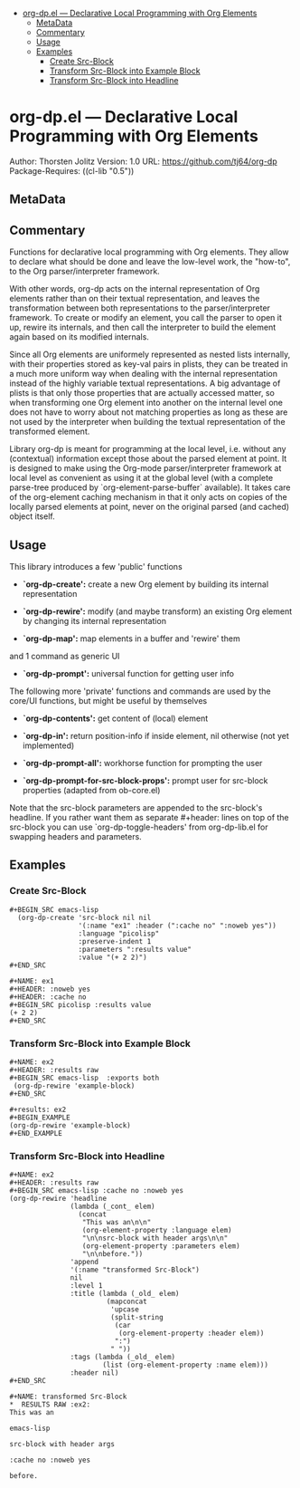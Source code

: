 - [org-dp.el &#x2014; Declarative Local Programming with Org Elements](#org-dp.el-&#x2014;-declarative-local-programming-with-org-elements)
  - [MetaData](#metadata)
  - [Commentary](#commentary)
  - [Usage](#usage)
  - [Examples](#examples)
    - [Create Src-Block](#create-src-block)
    - [Transform Src-Block into Example Block](#transform-src-block-into-example-block)
    - [Transform Src-Block into Headline](#transform-src-block-into-headline)

# org-dp.el &#x2014; Declarative Local Programming with Org Elements<a id="orgheadline8"></a>

Author: Thorsten Jolitz <tjolitz AT gmail DOT com>
Version: 1.0
URL: <https://github.com/tj64/org-dp>
Package-Requires: ((cl-lib "0.5"))

## MetaData<a id="orgheadline1"></a>

## Commentary<a id="orgheadline2"></a>

Functions for declarative local programming with Org elements. They
allow to declare what should be done and leave the low-level work,
the "how-to", to the Org parser/interpreter framework.

With other words, org-dp acts on the internal representation of Org
elements rather than on their textual representation, and leaves
the transformation between both representations to the
parser/interpreter framework. To create or modify an element, you
call the parser to open it up, rewire its internals, and then call
the interpreter to build the element again based on its modified
internals.

Since all Org elements are uniformely represented as nested lists
internally, with their properties stored as key-val pairs in
plists, they can be treated in a much more uniform way when dealing
with the internal representation instead of the highly variable
textual representations. A big advantage of plists is that only
those properties that are actually accessed matter, so when
transforming one Org element into another on the internal level one
does not have to worry about not matching properties as long as
these are not used by the interpreter when building the textual
representation of the transformed element.

Library org-dp is meant for programming at the local level,
i.e. without any (contextual) information except those about the
parsed element at point. It is designed to make using the Org-mode
parser/interpreter framework at local level as convenient as using
it at the global level (with a complete parse-tree produced by
\`org-element-parse-buffer\` available). It takes care of the
org-element caching mechanism in that it only acts on copies of the
locally parsed elements at point, never on the original parsed (and
cached) object itself.

## Usage<a id="orgheadline3"></a>

This library introduces a few 'public' functions

-   **\`org-dp-create':** create a new Org element by building its
    internal representation

-   **\`org-dp-rewire':** modify (and maybe transform) an existing Org
    element by changing its internal representation

-   **\`org-dp-map':** map elements in a buffer and 'rewire' them

and 1 command as generic UI

-   **\`org-dp-prompt':** universal function for getting user info

The following more 'private' functions and commands are used by the
core/UI functions, but might be useful by themselves

-   **\`org-dp-contents':** get content of (local) element

-   **\`org-dp-in':** return position-info if inside element, nil
    otherwise (not yet implemented)

-   **\`org-dp-prompt-all':** workhorse function for prompting the user

-   **\`org-dp-prompt-for-src-block-props':** prompt user for src-block
    properties (adapted from ob-core.el)

Note that the src-block parameters are appended to the src-block's
headline. If you rather want them as separate #+header: lines on
top of the src-block you can use \`org-dp-toggle-headers' from
org-dp-lib.el for swapping headers and parameters.

## Examples<a id="orgheadline7"></a>

### Create Src-Block<a id="orgheadline4"></a>

    #+BEGIN_SRC emacs-lisp
      (org-dp-create 'src-block nil nil
                     '(:name "ex1" :header (":cache no" ":noweb yes"))
                     :language "picolisp"
                     :preserve-indent 1
                     :parameters ":results value"
                     :value "(+ 2 2)")
    #+END_SRC

    #+NAME: ex1
    #+HEADER: :noweb yes
    #+HEADER: :cache no
    #+BEGIN_SRC picolisp :results value
    (+ 2 2)
    #+END_SRC

### Transform Src-Block into Example Block<a id="orgheadline5"></a>

    #+NAME: ex2
    #+HEADER: :results raw
    #+BEGIN_SRC emacs-lisp  :exports both
     (org-dp-rewire 'example-block) 
    #+END_SRC

    #+results: ex2
    #+BEGIN_EXAMPLE
    (org-dp-rewire 'example-block) 
    #+END_EXAMPLE

### Transform Src-Block into Headline<a id="orgheadline6"></a>

    #+NAME: ex2
    #+HEADER: :results raw
    #+BEGIN_SRC emacs-lisp :cache no :noweb yes
    (org-dp-rewire 'headline
                   (lambda (_cont_ elem)
                     (concat
                      "This was an\n\n"
                      (org-element-property :language elem)
                      "\n\nsrc-block with header args\n\n"
                      (org-element-property :parameters elem)
                      "\n\nbefore."))
                   'append
                   '(:name "transformed Src-Block")
                   nil
                   :level 1
                   :title (lambda (_old_ elem)
                            (mapconcat
                             'upcase
                             (split-string
                              (car
                               (org-element-property :header elem))
                              ":")
                             " "))
                   :tags (lambda (_old_ elem)
                           (list (org-element-property :name elem)))
                   :header nil)
    #+END_SRC

    #+NAME: transformed Src-Block
    *  RESULTS RAW :ex2:
    This was an
    
    emacs-lisp
    
    src-block with header args
    
    :cache no :noweb yes
    
    before.
